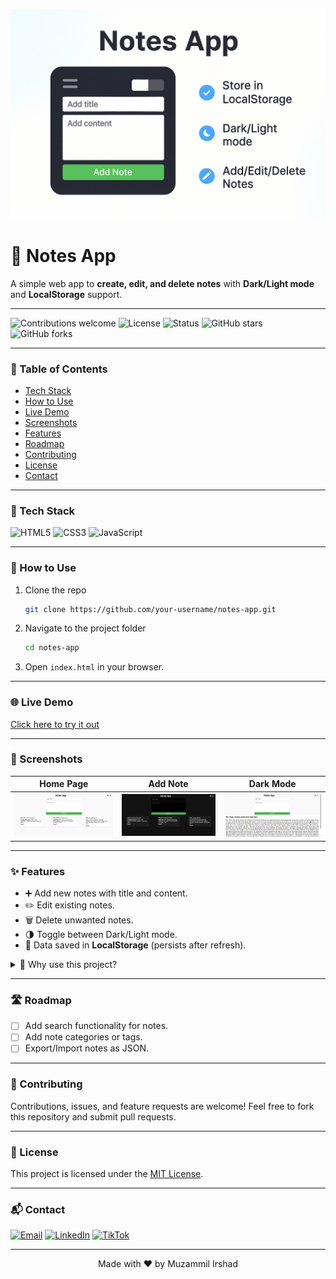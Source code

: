 <p align="center">
  <img src="https://raw.githubusercontent.com/muzammil-frontend-web-projects/Notes-App/main/screenshots/banner.png" alt="Notes App Banner" width="600"/>
</p>

# 📝 Notes App

A simple web app to **create, edit, and delete notes** with **Dark/Light mode** and **LocalStorage** support.

---

![Contributions welcome](https://img.shields.io/badge/contributions-welcome-brightgreen?style=for-the-badge)
![License](https://img.shields.io/badge/license-MIT-blue?style=for-the-badge)
![Status](https://img.shields.io/badge/status-active-success?style=for-the-badge)
![GitHub stars](https://img.shields.io/github/stars/Muzammil-Frontend-Web-Projects/Notes-App?style=for-the-badge)
![GitHub forks](https://img.shields.io/github/forks/Muzammil-Frontend-Web-Projects/Notes-App?style=for-the-badge)

---

### 📑 Table of Contents

* [Tech Stack](#-tech-stack)
* [How to Use](#-how-to-use)
* [Live Demo](#-live-demo)
* [Screenshots](#-screenshots)
* [Features](#-features)
* [Roadmap](#-roadmap)
* [Contributing](#-contributing)
* [License](#-license)
* [Contact](#-contact)

---

### 🚀 Tech Stack

![HTML5](https://img.shields.io/badge/HTML5-orange?style=for-the-badge\&logo=html5)
![CSS3](https://img.shields.io/badge/CSS3-blue?style=for-the-badge\&logo=css3)
![JavaScript](https://img.shields.io/badge/JavaScript-yellow?style=for-the-badge\&logo=javascript)

---

### 📂 How to Use

1. Clone the repo

   ```bash
   git clone https://github.com/your-username/notes-app.git
   ```
2. Navigate to the project folder

   ```bash
   cd notes-app
   ```
3. Open `index.html` in your browser.

---

### 🌐 Live Demo

[Click here to try it out](https://muzammil-frontend-web-projects.github.io/Notes-App/)

---

### 📸 Screenshots

| Home Page                       | Add Note                      | Dark Mode                       |
| ------------------------------- | ----------------------------- | ------------------------------- |
| ![Light Mode](./screenshots/light%20mode.png) | ![Dark Mode](./screenshots/dark%20mode.png) | ![Show All Text Area](./screenshots/show%20all%20text.png) |

---

### ✨ Features

* ➕ Add new notes with title and content.
* ✏️ Edit existing notes.
* 🗑️ Delete unwanted notes.
* 🌗 Toggle between Dark/Light mode.
* 💾 Data saved in **LocalStorage** (persists after refresh).

<details>
  <summary>📌 Why use this project?</summary>
  This project is helpful for beginners learning **CRUD operations** with JavaScript and how to work with **LocalStorage** and **themes**.
</details>

---

### 🛣️ Roadmap

* [ ] Add search functionality for notes.
* [ ] Add note categories or tags.
* [ ] Export/Import notes as JSON.

---

### 🤝 Contributing

Contributions, issues, and feature requests are welcome!
Feel free to fork this repository and submit pull requests.

---

### 📜 License

This project is licensed under the [MIT License](./LICENSE).

---

### 📬 Contact

[![Email](https://img.shields.io/badge/Email-D14836?logo=gmail\&logoColor=white)](mailto:cornerofcodes00@gmail.com)
[![LinkedIn](https://img.shields.io/badge/LinkedIn-blue?logo=linkedin\&logoColor=white)](https://www.linkedin.com/in/muhammad-muzammil-irshad-05b863333)
[![TikTok](https://img.shields.io/badge/TikTok-000000?logo=tiktok\&logoColor=white)](https://www.tiktok.com/@cornerofcodes)

---

<p align="center">Made with ❤️ by Muzammil Irshad</p>
